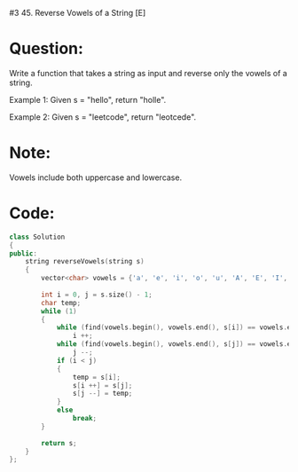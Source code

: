 #3 45. Reverse Vowels of a String [E]

# Question: 
Write a function that takes a string as input and reverse only the vowels of a string.

Example 1:
Given s = "hello", return "holle".

Example 2:
Given s = "leetcode", return "leotcede".

# Note:
Vowels include both uppercase and lowercase.

# Code:
```c++
class Solution 
{
public:
    string reverseVowels(string s) 
    {
        vector<char> vowels = {'a', 'e', 'i', 'o', 'u', 'A', 'E', 'I', 'O', 'U'};
        
        int i = 0, j = s.size() - 1;
        char temp;
        while (1)
        {
            while (find(vowels.begin(), vowels.end(), s[i]) == vowels.end())
                i ++;
            while (find(vowels.begin(), vowels.end(), s[j]) == vowels.end())
                j --;
            if (i < j)
            {
                temp = s[i];
                s[i ++] = s[j];
                s[j --] = temp;
            }
            else
                break;
        }
        
        return s;
    }
};
